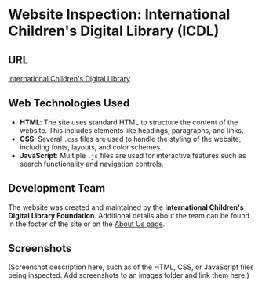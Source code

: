# Website Inspection: International Children's Digital Library (ICDL)

## URL
[International Children's Digital Library](http://www.childrenslibrary.org/)

## Web Technologies Used
- **HTML**: The site uses standard HTML to structure the content of the website. This includes elements like headings, paragraphs, and links.
- **CSS**: Several `.css` files are used to handle the styling of the website, including fonts, layouts, and color schemes.
- **JavaScript**: Multiple `.js` files are used for interactive features such as search functionality and navigation controls.

## Development Team
The website was created and maintained by the **International Children's Digital Library Foundation**. Additional details about the team can be found 
in the footer of the site or on the [About Us page](http://www.childrenslibrary.org/icdl/SimpleSearchCategory?ilang=English).

## Screenshots
(Screenshot description here, such as of the HTML, CSS, or JavaScript files being inspected. Add screenshots to an images folder and link them here.)

